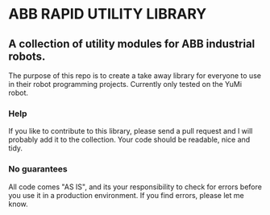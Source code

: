 # ABB RAPID UTILITY LIBRARY

## A collection of utility modules for ABB industrial robots.

The purpose of this repo is to create a take away library for everyone to use in their robot programming projects. Currently only tested on the YuMi robot. 

### Help
If you like to contribute to this library, please send a pull request and I will probably add it to the collection. Your code should be readable, nice and tidy.

### No guarantees
All code comes "AS IS", and its your responsibility to check for errors before you use it in a production environment. If you find errors, please let me know.